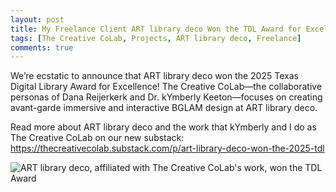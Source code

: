 ```yaml
---
layout: post
title: My Freelance Client ART library deco Won the TDL Award for Excellence
tags: [The Creative CoLab, Projects, ART library deco, Freelance]
comments: true
---
```

We’re ecstatic to announce that ART library deco won the 2025 Texas Digital Library Award for Excellence! The Creative CoLab—the collaborative personas of Dana Reijerkerk and Dr. kYmberly Keeton—focuses on creating avant-garde immersive and interactive BGLAM design at ART library deco. 

Read more about ART library deco and the work that kYmberly and I do as The Creative CoLab on our new substack: https://thecreativecolab.substack.com/p/art-library-deco-won-the-2025-tdl

![ART library deco, affiliated with The Creative CoLab's work, won the TDL Award](https://github.com/user-attachments/assets/3bfaf712-c76b-4816-a76b-b2dde027aacf)

